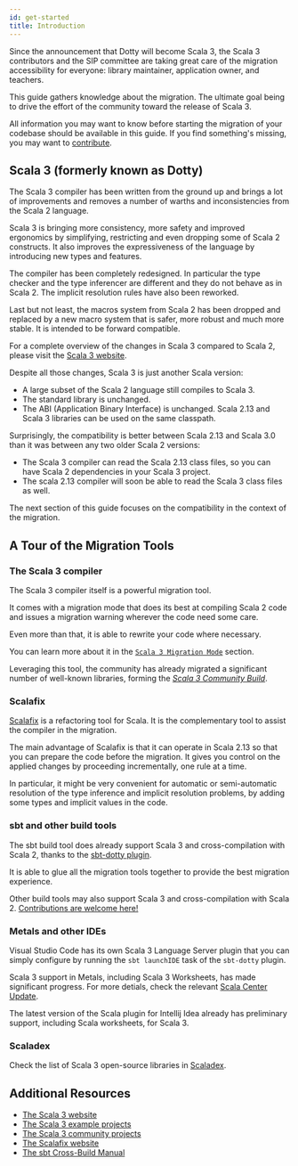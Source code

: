 ```yaml
---
id: get-started
title: Introduction
---
```


Since the announcement that Dotty will become Scala 3, the Scala 3 contributors and the SIP committee are taking great care of the migration accessibility for everyone: library maintainer, application owner, and teachers.

This guide gathers knowledge about the migration. The ultimate goal being to drive the effort of the community toward the release of Scala 3.

All information you may want to know before starting the migration of your codebase should be available in this guide. If you find something's missing, you may want to [contribute](contributing.md).

## Scala 3 (formerly known as Dotty)

The Scala 3 compiler has been written from the ground up and brings a lot of improvements and removes a number of warths
and inconsistencies from the Scala 2 language.

Scala 3 is bringing more consistency, more safety and improved ergonomics by simplifying, restricting and even dropping some of Scala 2 constructs. It also improves the expressiveness of the language by introducing new types and features. 

The compiler has been completely redesigned. In particular the type checker and the type inferencer are different and they do not behave as in Scala 2. The implicit resolution rules have also been reworked.

Last but not least, the macros system from Scala 2 has been dropped and replaced by a new macro system that is safer, more robust and much more stable. It is intended to be forward compatible.

For a complete overview of the changes in Scala 3 compared to Scala 2, please visit the [Scala 3 website](https://dotty.epfl.ch/docs/reference/overview.html).

Despite all those changes, Scala 3 is just another Scala version:
- A large subset of the Scala 2 language still compiles to Scala 3.
- The standard library is unchanged.
- The ABI (Application Binary Interface) is unchanged. Scala 2.13 and Scala 3 libraries can be used on the same classpath.

Surprisingly, the compatibility is better between Scala 2.13 and Scala 3.0 than it was between any two older Scala 2 versions:
- The Scala 3 compiler can read the Scala 2.13 class files, so you can have Scala 2 dependencies in your Scala 3 project.
- The scala 2.13 compiler will soon be able to read the Scala 3 class files as well.

The next section of this guide focuses on the compatibility in the context of the migration. 

## A Tour of the Migration Tools

### The Scala 3 compiler

The Scala 3 compiler itself is a powerful migration tool.

It comes with a migration mode that does its best at compiling Scala 2 code and issues a migration warning wherever the code need some care.

Even more than that, it is able to rewrite your code where necessary.

You can learn more about it in the [`Scala 3 Migration Mode`](scala-3-migration-mode.md) section.

Leveraging this tool, the community has already migrated a significant number of well-known libraries, forming the [_Scala 3 Community Build_](https://github.com/lampepfl/dotty/tree/master/community-build/community-projects).

### Scalafix

[Scalafix](https://scalacenter.github.io/scalafix/) is a refactoring tool for Scala.
It is the complementary tool to assist the compiler in the migration.

The main advantage of Scalafix is that it can operate in Scala 2.13 so that you can prepare the code before the migration.
It gives you control on the applied changes by proceeding incrementally, one rule at a time.

In particular, it might be very convenient for automatic or semi-automatic resolution of the type inference and implicit resolution problems, by adding some types and implicit values in the code.

### sbt and other build tools

The sbt build tool does already support Scala 3 and cross-compilation with Scala 2, thanks to the [sbt-dotty plugin](https://dotty.epfl.ch/docs/usage/getting-started.html).

It is able to glue all the migration tools together to provide the best migration experience.

Other build tools may also support Scala 3 and cross-compilation with Scala 2. [Contributions are welcome here!](contributing.md)

### Metals and other IDEs

Visual Studio Code has its own Scala 3 Language Server plugin that you can simply configure by running the `sbt launchIDE` task of the `sbt-dotty` plugin.

Scala 3 support in Metals, including Scala 3 Worksheets, has made significant progress. For more detials, check the relevant [Scala Center Update](https://contributors.scala-lang.org/t/metals-and-scala-3/4274).

The latest version of the Scala plugin for Intellij Idea already has preliminary support, including Scala worksheets, for Scala 3.

### Scaladex

Check the list of Scala 3 open-source libraries in [Scaladex](https://index.scala-lang.org/).

## Additional Resources

- [The Scala 3 website](https://dotty.epfl.ch/)
- [The Scala 3 example projects](https://github.com/lampepfl/dotty-example-project#getting-your-project-to-compile-with-dotty)
- [The Scala 3 community projects](https://github.com/lampepfl/dotty/tree/master/community-build/community-projects)
- [The Scalafix website](https://scalacenter.github.io/scalafix/)
- [The sbt Cross-Build Manual](https://www.scala-sbt.org/1.x/docs/Cross-Build.html)
